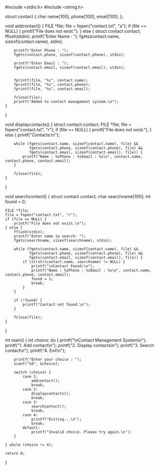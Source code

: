 #include <stdio.h>
#include <string.h>

struct contact {
    char name[100], phone[100], email[100];
};

void addcontact() {
    FILE *file;
    file = fopen("contact.txt", "a");
    if (file == NULL) {
        printf("File does not exist.");
    } else {
        struct contact contact;
        fflush(stdin);
        printf("Enter Name : ");
        fgets(contact.name, sizeof(contact.name), stdin);

        printf("Enter Phone : ");
        fgets(contact.phone, sizeof(contact.phone), stdin);

        printf("Enter Email : ");
        fgets(contact.email, sizeof(contact.email), stdin);

        
        fprintf(file, "%s", contact.name);
        fprintf(file, "%s", contact.phone);
        fprintf(file, "%s", contact.email);

        fclose(file);
        printf("Added to contact management system.\n");
    }
}

void displaycontacts() {
    struct contact contact;
    FILE *file;
    file = fopen("contact.txt", "r");
    if (file == NULL) {
        printf("File does not exist.");
    } else {
        printf("Contacts:\n");

        while (fgets(contact.name, sizeof(contact.name), file) &&
               fgets(contact.phone, sizeof(contact.phone), file) &&
               fgets(contact.email, sizeof(contact.email), file)) {
            printf("Name : %sPhone : %sEmail : %s\n", contact.name, contact.phone, contact.email);
        }

        fclose(file);
    }
}

void searchcontact() {
    struct contact contact;
    char searchname[100];
    int found = 0;

    FILE *file;
    file = fopen("contact.txt", "r");
    if (file == NULL) {
        printf("File does not exist.\n");
    } else {
        fflush(stdin);
        printf("Enter name to search: ");
        fgets(searchname, sizeof(searchname), stdin);

        while (fgets(contact.name, sizeof(contact.name), file) &&
               fgets(contact.phone, sizeof(contact.phone), file) &&
               fgets(contact.email, sizeof(contact.email), file)) {
            if (strstr(contact.name, searchname) != NULL) {
                printf("\nContact Found:\n");
                printf("Name : %sPhone : %sEmail : %s\n", contact.name, contact.phone, contact.email);
                found = 1;
                break;
            }
        }

        if (!found) {
            printf("Contact not found.\n");
        }

        fclose(file);
    }
}

int main() {
    int choice;
    do {
        printf("\nContact Management System\n");
        printf("1. Add contact\n");
        printf("2. Display contacts\n");
        printf("3. Search contact\n");
        printf("4. Exit\n");

        printf("Enter your choice : ");
        scanf("%d", &choice);

        switch (choice) {
            case 1:
                addcontact();
                break;
            case 2:
                displaycontacts();
                break;
            case 3:
                searchcontact();
                break;
            case 4:
                printf("Exiting...\n");
                break;
            default:
                printf("Invalid choice. Please try again.\n");
        }

    } while (choice != 4);

    return 0;
}
